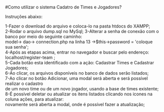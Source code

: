 #Como utilizar o sistema Cadatro de Times e Jogadores?

Instruções abaixo:

1-Fazer o download do arquivo e coloca-lo na pasta htdocs do XAMPP; <br>
2-Rodar o arquivo dump.sql no MySql; 
3-Alterar a senha de conexão com o banco por meio do seguinte caminho:<br>
model-> dao-> connection.php na linha 13 ->$this->password = 'coloque sua senha';<br>
4-Após as etapas acima, entrar no navegador e buscar pelo endereço: localhost/register-team ;<br>
5-Cada botão esta identificado com a ação: Cadastrar Times e Cadastrar Jogadores; <br>
6-Ao clicar, os arquivos disponíveis no banco de dados serão listados;<br>
7-Ao clicar no botão Adicionar, uma modal será aberta e será possível realizar o cadastro <br>
de um novo time ou de um novo jogador, usando a base de times existente; <br>
8-É possível deletar ou atualizar os itens listados clicando nos icones na coluna ações, para atualizar: <br>
novamente será aberta a modal, onde é possível fazer a atualização; 
